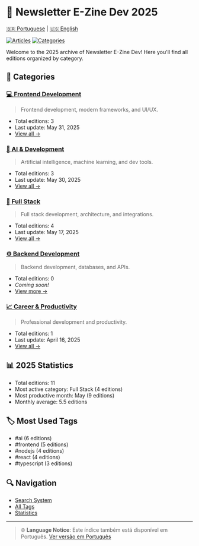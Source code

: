 # 📅 Newsletter E-Zine Dev 2025

[🇧🇷 Portuguese](/newsletter/2025/index.md) | [🇺🇸 English](#)

[![Articles](https://img.shields.io/badge/articles-11-blue.svg)](#)
[![Categories](https://img.shields.io/badge/categories-5-green.svg)](#)

Welcome to the 2025 archive of Newsletter E-Zine Dev! Here you'll find all editions organized by category.

## 📂 Categories

### [💻 Frontend Development](/newsletter/i18n/en-US/2025/frontend/README.md)
> Frontend development, modern frameworks, and UI/UX.
- Total editions: 3
- Last update: May 31, 2025
- [View all →](/newsletter/i18n/en-US/2025/frontend/README.md)

### [🤖 AI & Development](/newsletter/i18n/en-US/2025/ai-dev/README.md)
> Artificial intelligence, machine learning, and dev tools.
- Total editions: 3
- Last update: May 30, 2025
- [View all →](/newsletter/i18n/en-US/2025/ai-dev/README.md)

### [🔄 Full Stack](/newsletter/i18n/en-US/2025/full-stack/README.md)
> Full stack development, architecture, and integrations.
- Total editions: 4
- Last update: May 17, 2025
- [View all →](/newsletter/i18n/en-US/2025/full-stack/README.md)

### [⚙️ Backend Development](/newsletter/i18n/en-US/2025/backend/README.md)
> Backend development, databases, and APIs.
- Total editions: 0
- _Coming soon!_
- [View more →](/newsletter/i18n/en-US/2025/backend/README.md)

### [📈 Career & Productivity](/newsletter/i18n/en-US/2025/career-prod/README.md)
> Professional development and productivity.
- Total editions: 1
- Last update: April 16, 2025
- [View all →](/newsletter/i18n/en-US/2025/career-prod/README.md)

## 📊 2025 Statistics

- Total editions: 11
- Most active category: Full Stack (4 editions)
- Most productive month: May (9 editions)
- Monthly average: 5.5 editions

## 🏷️ Most Used Tags

- #ai (6 editions)
- #frontend (5 editions)
- #nodejs (4 editions)
- #react (4 editions)
- #typescript (3 editions)

## 🔍 Navigation

- [Search System](/newsletter/i18n/en-US/SEARCH.md)
- [All Tags](/newsletter/i18n/en-US/tags/index.md)
- [Statistics](/newsletter/i18n/en-US/STATS.md)

---

> 🌐 **Language Notice**: Este índice também está disponível em Português. [Ver versão em Português](/newsletter/2025/index.md)
